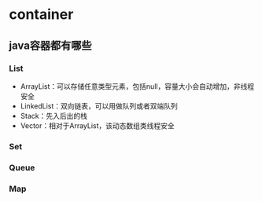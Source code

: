 # container

## java容器都有哪些

### List
+ ArrayList：可以存储任意类型元素，包括null，容量大小会自动增加，非线程安全
+ LinkedList：双向链表，可以用做队列或者双端队列
+ Stack：先入后出的栈
+ Vector：相对于ArrayList，该动态数组类线程安全

### Set

### Queue

### Map